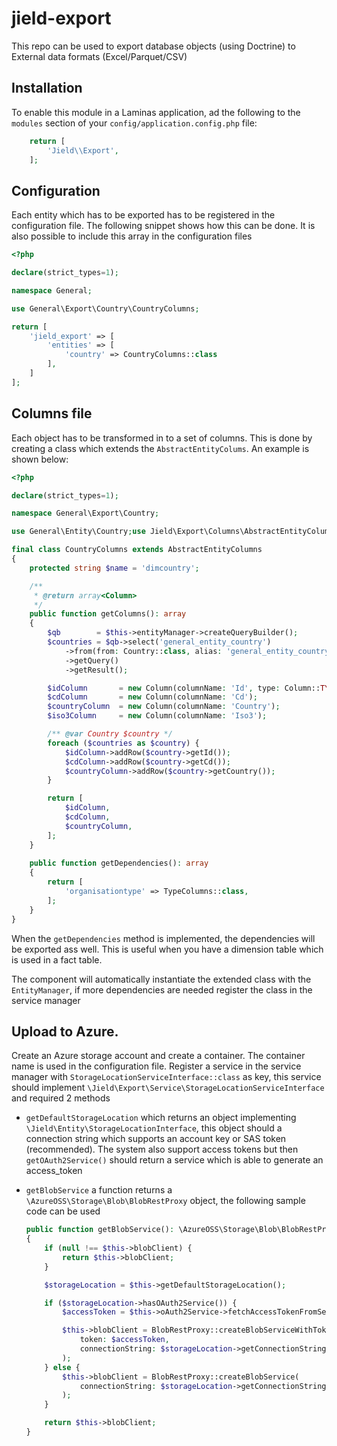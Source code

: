 # jield-export

This repo can be used to export database objects (using Doctrine) to External data formats (Excel/Parquet/CSV)

## Installation

To enable this module in a Laminas application, ad the following to the `modules` section of
your `config/application.config.php` file:

```php
    return [
        'Jield\\Export',
    ];
``` 

## Configuration

Each entity which has to be exported has to be registered in the configuration file. The following snippet shows how
this can be done.
It is also possible to include this array in the configuration files

```php
<?php

declare(strict_types=1);

namespace General;

use General\Export\Country\CountryColumns;

return [
    'jield_export' => [
        'entities' => [
            'country' => CountryColumns::class
        ],
    ]
];
```

## Columns file

Each object has to be transformed in to a set of columns. This is done by creating a class which extends
the `AbstractEntityColums`. An example is shown below:

```php
<?php

declare(strict_types=1);

namespace General\Export\Country;

use General\Entity\Country;use Jield\Export\Columns\AbstractEntityColumns;use Jield\Export\ValueObject\Column;

final class CountryColumns extends AbstractEntityColumns
{
    protected string $name = 'dimcountry';

    /**
     * @return array<Column>
     */
    public function getColumns(): array
    {
        $qb        = $this->entityManager->createQueryBuilder();
        $countries = $qb->select('general_entity_country')
            ->from(from: Country::class, alias: 'general_entity_country')
            ->getQuery()
            ->getResult();

        $idColumn       = new Column(columnName: 'Id', type: Column::TYPE_INTEGER, isNullable: false);
        $cdColumn       = new Column(columnName: 'Cd');
        $countryColumn  = new Column(columnName: 'Country');
        $iso3Column     = new Column(columnName: 'Iso3');

        /** @var Country $country */
        foreach ($countries as $country) {
            $idColumn->addRow($country->getId());
            $cdColumn->addRow($country->getCd());
            $countryColumn->addRow($country->getCountry());
        }

        return [
            $idColumn,
            $cdColumn,
            $countryColumn,
        ];
    }
    
    public function getDependencies(): array
    {
        return [
            'organisationtype' => TypeColumns::class,
        ];
    }
}
```

When the `getDependencies` method is implemented, the dependencies will be exported ass well. This is useful when you
have
a dimension table which is used in a fact table.

The component will automatically instantiate the extended class with the `EntityManager`, if more dependencies are
needed register the class in the service manager

## Upload to Azure.

Create an Azure storage account and create a container. The container name is used in the configuration file. Register a
service in the service manager with `StorageLocationServiceInterface::class` as key, this service should
implement `\Jield\Export\Service\StorageLocationServiceInterface` and required 2 methods

- `getDefaultStorageLocation` which returns an object implementing `\Jield\Entity\StorageLocationInterface`, this
  object should a connection string which supports an account key or SAS token (recommended). The system also support
  access tokens but then `getOAuth2Service()` should return a service which is able to generate an access_token
- `getBlobService` a function returns a `\AzureOSS\Storage\Blob\BlobRestProxy` object, the following sample code
  can be used

    ```php
  public function getBlobService(): \AzureOSS\Storage\Blob\BlobRestProxy
    {
        if (null !== $this->blobClient) {
            return $this->blobClient;
        }

        $storageLocation = $this->getDefaultStorageLocation();

        if ($storageLocation->hasOAuth2Service()) {
            $accessToken = $this->oAuth2Service->fetchAccessTokenFromService($storageLocation->getOAuth2Service());

            $this->blobClient = BlobRestProxy::createBlobServiceWithTokenCredential(
                token: $accessToken,
                connectionString: $storageLocation->getConnectionString()
            );
        } else {
            $this->blobClient = BlobRestProxy::createBlobService(
                connectionString: $storageLocation->getConnectionString()
            );
        }

        return $this->blobClient;
    }
    ```
